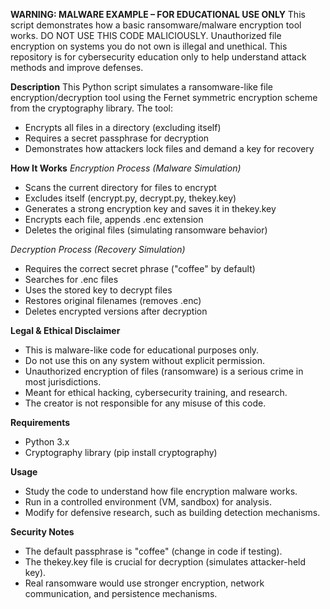 **WARNING: MALWARE EXAMPLE – FOR EDUCATIONAL USE ONLY**
This script demonstrates how a basic ransomware/malware encryption tool works. DO NOT USE THIS CODE MALICIOUSLY. Unauthorized file encryption on systems you do not own is illegal and unethical. This repository is for cybersecurity education only to help understand attack methods and improve defenses.

**Description**
This Python script simulates a ransomware-like file encryption/decryption tool using the Fernet symmetric encryption scheme from the cryptography library. The tool:

- Encrypts all files in a directory (excluding itself)
- Requires a secret passphrase for decryption
- Demonstrates how attackers lock files and demand a key for recovery

**How It Works**
*Encryption Process (Malware Simulation)*
- Scans the current directory for files to encrypt
- Excludes itself (encrypt.py, decrypt.py, thekey.key)
- Generates a strong encryption key and saves it in thekey.key
- Encrypts each file, appends .enc extension
- Deletes the original files (simulating ransomware behavior)

*Decryption Process (Recovery Simulation)*
- Requires the correct secret phrase ("coffee" by default)
- Searches for .enc files
- Uses the stored key to decrypt files
- Restores original filenames (removes .enc)
- Deletes encrypted versions after decryption

**Legal & Ethical Disclaimer**
- This is malware-like code for educational purposes only.
- Do not use this on any system without explicit permission.
- Unauthorized encryption of files (ransomware) is a serious crime in most jurisdictions.
- Meant for ethical hacking, cybersecurity training, and research.
- The creator is not responsible for any misuse of this code.

**Requirements**
- Python 3.x
- Cryptography library (pip install cryptography)

**Usage**
- Study the code to understand how file encryption malware works.
- Run in a controlled environment (VM, sandbox) for analysis.
- Modify for defensive research, such as building detection mechanisms.

**Security Notes**
- The default passphrase is "coffee" (change in code if testing).
- The thekey.key file is crucial for decryption (simulates attacker-held key).
- Real ransomware would use stronger encryption, network communication, and persistence mechanisms.
